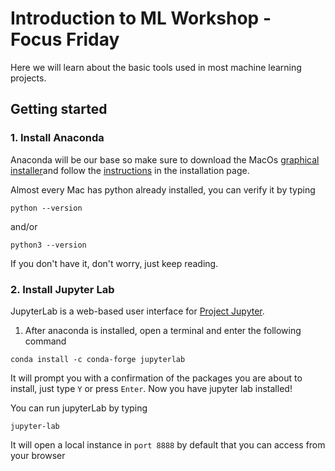 # Introduction to ML Workshop - Focus Friday

Here we will learn about the basic tools used in most machine learning projects.

## Getting started

### 1. Install Anaconda

Anaconda will be our base so make sure to download the MacOs [graphical installer](https://repo.anaconda.com/archive/Anaconda3-2020.07-MacOSX-x86_64.pkg)and follow the [instructions](https://docs.anaconda.com/anaconda/install/mac-os/) in the installation page.

Almost every Mac has python already installed, you can verify it by typing

```
python --version
```

and/or

```
python3 --version
```

If you don't have it, don't worry, just keep reading.

### 2. Install Jupyter Lab

JupyterLab is a web-based user interface for [Project Jupyter](https://jupyter.org/about).

1. After anaconda is installed, open a terminal and enter the following command

```
conda install -c conda-forge jupyterlab
```

It will prompt you with a confirmation of the packages you are about to install, just type `Y` or press `Enter`. Now you have jupyter lab installed!

You can run jupyterLab by typing

```
jupyter-lab
```

It will open a local instance in `port 8888` by default that you can access from your browser
